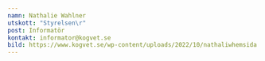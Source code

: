 ```yaml
---
namn: Nathalie Wahlner
utskott: "Styrelsen\r"
post: Informatör
kontakt: informator@kogvet.se
bild: https://www.kogvet.se/wp-content/uploads/2022/10/nathaliwhemsida.png
---
```

